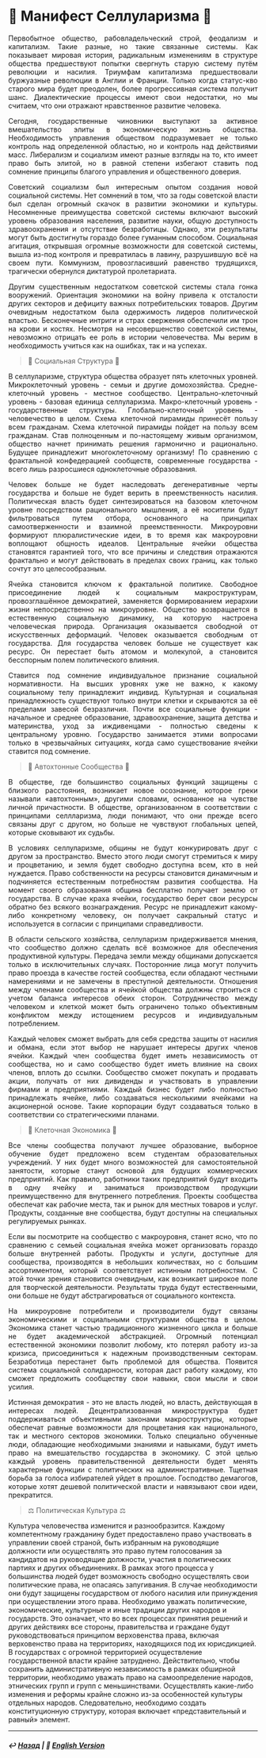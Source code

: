 # 🦠 Манифест Селлуларизма 🦠
<p align="justify">Первобытное общество, рабовладельческий строй, феодализм и капитализм. Такие разные, но такие связанные системы. Как показывает мировая история, радикальным изменениям в структуре общества предшествуют попытки свергнуть старую систему путём революции и насилия. Триумфам капитализма предшествовали буржуазные революции в Англии и Франции. Только когда статус-кво старого мира будет преодолен, более прогрессивная система получит шанс. Диалектические процессы имеют свои недостатки, но мы считаем, что они отражают нравственное развитие человека.</p>

<p align="justify">Сегодня, государственные чиновники выступают за активное вмешательство элиты в экономическую жизнь общества. Необходимость управления обществом подразумевает не только контроль над определенной областью, но и контроль над действиями масс. Либерализм и социализм имеют разные взгляды на то, кто имеет право быть элитой, но в равной степени избегают ставить под сомнение принципы благого управления и общественного доверия. </p>

<p align="justify">Советский социализм был интересным опытом создания новой социальной системы. Нет сомнений в том, что за годы советской власти был сделан огромный скачок в развитии экономики и культуры. Несомненные преимущества советской системы включают высокий уровень образования населения, развитие науки, общую доступность здравоохранения и отсутствие безработицы. Однако, эти результаты могут быть достигнуты гораздо более гуманным способом. Социальная агитация, открывшая огромные возможности для советской системы, вышла из-под контроля и превратилась в лавину, разрушившую всё на своем пути. Коммунизм, провозгласивший равенство трудящихся, трагически обернулся диктатурой пролетариата.</p>

<p align="justify">Другим существенным недостатком советской системы стала гонка вооружений.  Ориентация экономики на войну привела к отсталости других секторов и дефициту важных потребительских товаров. Другим очевидным недостатком была одержимость лидеров политической властью. Бесконечные интриги и страх свержения обеспечили им трон на крови и костях. Несмотря на несовершенство советской системы, невозможно отрицать ее роль в истории человечества. Мы верим в необходимость учиться как на ошибках, так и на успехах.</p>

> 👑 Социальная Структура 👑
<p align="justify">В селлуларизме, структура общества образует пять клеточных уровней. Микроклеточный уровень - семьи и другие домохозяйства. Средне-клеточный уровень - местное сообщество. Центрально-клеточный уровень - базовая единица селлуларизма. Макро-клеточный уровень - государственные структуры. Глобально-клеточный уровень - человечество в целом. Схема клеточной пирамиды принесёт пользу всем гражданам. Схема клеточной пирамиды пойдет на пользу всем гражданам. Став полноценным и по-настоящему живым организмом, общество начнет принимать решения гармонично и рационально. Будущее принадлежит многоклеточному организму! По сравнению с фрактальной конфедерацией сообществ, современные государства - всего лишь разросшиеся одноклеточные образования.</p>

<p align="justify">Человек больше не будет наследовать дегенеративные черты государства и больше не будет верить в преемственность насилия. Политическая власть будет синтезироваться на базовом клеточном уровне посредством рационального мышления, а её носители будут фильтроваться путем отбора, основанного на принципах самоотверженности и взаимной преемственности. Микроуровни формируют плюралистические идеи, в то время как макроуровни воплощают общность идеалов. Центральные ячейки общества становятся гарантией того, что все причины и следствия отражаются фрактально и могут действовать в пределах своих границ, как только сочтут это целесообразным.</p>  

<p align="justify">Ячейка становится ключом к фрактальной политике. Свободное присоединение людей к социальным макроструктурам, провозглашённое демократией, заменяется формированием иерархии жизни непосредственно на микроуровне. Общество возвращается в естественную социальную динамику, на которую настроена человеческая природа. Организация оказывается свободной от искусственных деформаций. Человек оказывается свободным от государства. Для государства человек больше не существует как ресурс. Он перестает быть атомом и молекулой, а становится бесспорным полем политического влияния.</p> 

<p align="justify">Ставится под сомнение индивидуальное признание социальной нормативности. На высших уровнях уже не важно, к какому социальному телу принадлежит индивид. Культурная и социальная принадлежность существуют только внутри клетки и скрываются за её пределами завесой безразличия. Почти все социальные функции - начальное и среднее образование, здравоохранение, защита детства и материнства, уход за иждивенцами - полностью сведены к центральному уровню. Государство занимается этими вопросами только в чрезвычайных ситуациях, когда само существование ячейки ставится под сомнение.</p>

> 🌾 Автохтонные Сообщества 🌾
<p align="justify">В обществе, где большинство социальных функций защищены с близкого расстояния, возникает новое осознание, которое греки называли «автохтонным», другими словами, основанное на чувстве личной причастности. В обществе, организованном в соответствии с принципами селлларизма, люди понимают, что они прежде всего  связаны друг с другом, но больше не чувствуют глобальных цепей, которые сковывают их судьбы.</p>

<p align="justify">В условиях селлуларизме, общины не будут конкурировать друг с другом за пространство. Вместо этого люди смогут стремиться к миру и процветанию, и земля будет свободно доступна всем, кто в ней нуждается. Право собственности на ресурсы становится динамичным и подчиняется естественным потребностям развития сообщества. На момент своего образования община бесплатно получает землю от государства. В случае краха ячейки, государство берет свои ресурсы обратно без всякого вознаграждения. Ресурс не принадлежит какому-либо конкретному человеку, он получает сакральный статус и используется в согласии с принципами справедливости.</p>

<p align="justify">В области сельского хозяйства, селлуларизм придерживается мнения, что сообщество должно сделать всё возможное для обеспечения продуктивной культуры. Передача земли между общинами допускается только в исключительных случаях. Посторонние лица могут получить право проезда в качестве гостей сообщества, если обладают честными намерениями и не замечены в преступной деятельности. Отношения между членами сообщества и ячейкой общества должны строиться с учетом баланса интересов обеих сторон.  Сотрудничество между человеком и клеткой может быть ограничено только объективным конфликтом между истощением ресурсов и индивидуальным потреблением.</p>

<p align="justify">Каждый человек сможет выбрать для себя средства защиты от насилия и обмана, если этот выбор не нарушает интересы других членов ячейки. Каждый член сообщества будет иметь независимость от сообщества, но и само сообщество будет иметь влияние на своих членов, вплоть до ссылки. Сообщество сможет покупать и продавать акции, получать от них дивиденды и участвовать в управлении фирмами и предприятиями. Каждый бизнес будет либо полностью принадлежать ячейке, либо создаваться несколькими ячейками на акционерной основе. Такие корпорации будут создаваться только в соответствии со стратегическими планами.</p>

> 🏡 Клеточная Экономика 🏡

<p align="justify">Все члены сообщества получают лучшее образование, выборное обучение будет предложено всем студентам образовательных учреждений. У них будет много возможностей для самостоятельной занятости, которые станут основой для будущих коммерческих предприятий. Как правило, работники таких предприятий будут входить в одну ячейку и заниматься производством продукции преимущественно для внутреннего потребления. Проекты сообщества обеспечат как рабочие места, так и рынок для местных товаров и услуг. Продукты, созданные вне сообщества, будут доступны на специальных регулируемых рынках.</p>  

<p align="justify">Если вы посмотрите на сообщество с макроуровня, станет ясно, что по сравнению с семьей социальная ячейка может организовать гораздо больше внутренней работы. Продукты и услуги, доступные для сообщества, производятся в небольших количествах, но с большим ассортиментом, который соответствует истинным потребностям. С этой точки зрения становится очевидным, как возникает широкое поле для творческой деятельности. Результаты труда будут естественными, они больше не будут абстрагироваться от социального контекста.</p>   

<p align="justify">На микроуровне потребители и производители будут связаны экономическими и социальными структурами общества в целом. Экономика станет частью традиционного жизненного цикла и больше не будет академической абстракцией. Огромный потенциал естественной экономики позволит любому, кто потерял работу из-за кризиса, присоединиться к надежным производственным секторам. Безработица перестанет быть проблемой для общества. Появится система социальной солидарности, которая даст работу каждому, кто сможет предложить сообществу свои навыки, свои мысли и свои усилия.</p> 

<p align="justify">Истинная демократия - это не власть людей, но власть, действующая в интересах людей. Децентрализованная микроструктура будет поддерживаться объективными законами макроструктуры, которые обеспечат равные возможности для процветания как национального, так и местного секторов экономики. Только специально обученные люди, обладающие необходимыми знаниями и навыками, будут иметь право на вмешательство государства в экономику. С этой целью каждый уровень правительственной деятельности будет менять характерные функции с политических на административные. Тщетная борьба за голоса избирателей уйдет в прошлое. Господство демагогов, которые хотят дешевой политической власти и навязывают свои идеи, прекратится.</p> 

> ⚖️ Политическая Культура ⚖️

Культура человечества изменится и разнообразится. Каждому компетентному гражданину будет предоставлено право участвовать в управлении своей страной, быть избранным на руководящие должности или осуществлять это право путем голосования за кандидатов на руководящие должности, участия в политических партиях и других объединениях. В рамках этого процесса у большинства людей будет возможность свободно осуществлять свои политические права, не опасаясь запугивания. В случае необходимости они будут защищены государством от любого насилия или принуждения при осуществлении этого права. Необходимо уважать политические, экономические, культурные и иные традиции других народов и государств. Это означает, что во всех процессах принятия решений и других действиях все стороны, правительства и граждане будут руководствоваться принципом верховенства права, включая верховенство права на территориях, находящихся под их юрисдикцией. В государствах с огромной территорией осуществление государственной власти крайне затруднено. Действительно, чтобы сохранить административную независимость в рамках обширной территории, необходимо уважать право на самоопределение народов, этнических групп и групп с меньшинствами. Осуществлять какие-либо изменения и реформы крайне сложно из-за особенностей культуры отдельных народов. Следовательно, необходимо создать конституционную структуру, которая включает «представительный и равный» элемент.




***

##### ↩️ [Назад](index-2.md) | 🗽 [English Version](cellularism.md)

